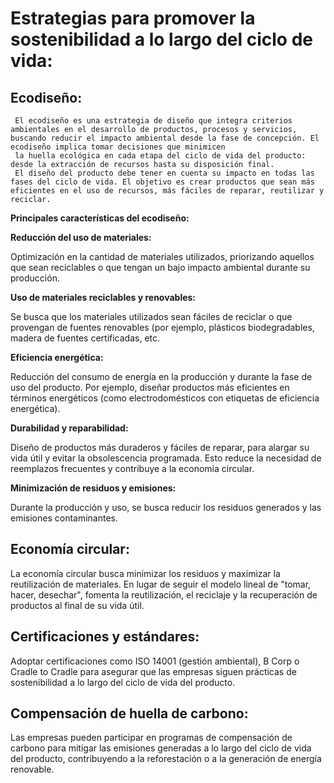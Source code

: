 
# Estrategias para promover la sostenibilidad a lo largo del ciclo de vida:


   ## Ecodiseño:
   
     El ecodiseño es una estrategia de diseño que integra criterios ambientales en el desarrollo de productos, procesos y servicios, buscando reducir el impacto ambiental desde la fase de concepción. El ecodiseño implica tomar decisiones que minimicen
     la huella ecológica en cada etapa del ciclo de vida del producto: desde la extracción de recursos hasta su disposición final.
     El diseño del producto debe tener en cuenta su impacto en todas las fases del ciclo de vida. El objetivo es crear productos que sean más eficientes en el uso de recursos, más fáciles de reparar, reutilizar y reciclar.


**Principales características del ecodiseño:**

    
  **Reducción del uso de materiales:**
    
   
   Optimización en la cantidad de materiales utilizados, priorizando aquellos que sean reciclables o que tengan un bajo impacto ambiental durante su producción.
   
    
    
**Uso de materiales reciclables y renovables:** 
    
   
   Se busca que los materiales utilizados sean fáciles de reciclar o que provengan de fuentes renovables (por ejemplo, plásticos biodegradables, madera de fuentes certificadas, etc.
   
    
   **Eficiencia energética:** 
    
    
   Reducción del consumo de energía en la producción y durante la fase de uso del producto. Por ejemplo, diseñar productos más eficientes en términos energéticos (como electrodomésticos con etiquetas de eficiencia energética).
    
    
  **Durabilidad y reparabilidad:** 
    
    
   Diseño de productos más duraderos y fáciles de reparar, para alargar su vida útil y evitar la obsolescencia programada. Esto reduce la necesidad de reemplazos frecuentes y contribuye a la economía circular.
   
    
   **Minimización de residuos y emisiones:** 
    
    
   Durante la producción y uso, se busca reducir los residuos generados y las emisiones contaminantes.
    




   ## Economía circular:
   
   
   La economía circular busca minimizar los residuos y maximizar la reutilización de materiales. 
   En lugar de seguir el modelo lineal de "tomar, hacer, desechar", fomenta la reutilización, el reciclaje y la recuperación de productos al final de su vida útil.


  ## Certificaciones y estándares:
  
  
  Adoptar certificaciones como ISO 14001 (gestión ambiental), B Corp o Cradle to Cradle para asegurar que las empresas siguen prácticas de sostenibilidad a lo largo del ciclo de vida del producto.


  ## Compensación de huella de carbono:
  
  
  Las empresas pueden participar en programas de compensación de carbono para mitigar las emisiones generadas a lo largo del ciclo de vida del producto, contribuyendo a la reforestación o a la generación de energía renovable.
